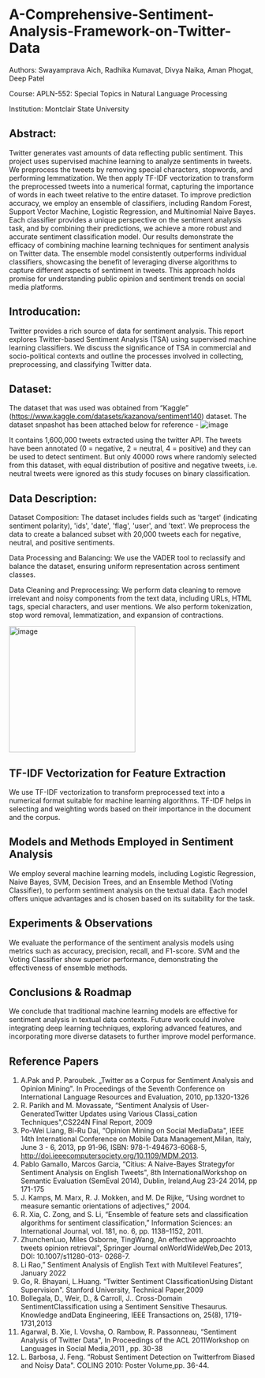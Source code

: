 # A-Comprehensive-Sentiment-Analysis-Framework-on-Twitter-Data

Authors: Swayamprava Aich, Radhika Kumavat, Divya Naika, Aman Phogat, Deep Patel

Course: APLN-552: Special Topics in Natural Language Processing

Institution: Montclair State University

## Abstract:

Twitter generates vast amounts of data reflecting public sentiment. This project uses supervised machine learning to analyze sentiments in tweets. We preprocess the tweets by removing special characters, stopwords, and performing lemmatization. We then apply TF-IDF vectorization to transform the preprocessed tweets into a numerical format, capturing the importance of words in each tweet relative to the entire dataset.
To improve prediction accuracy, we employ an ensemble of classifiers, including Random Forest, Support Vector Machine, Logistic Regression, and Multinomial Naive Bayes. Each classifier provides a unique perspective on the sentiment analysis task, and by combining their predictions, we achieve a more robust and accurate sentiment classification model.
Our results demonstrate the efficacy of combining machine learning techniques for sentiment analysis on Twitter data. The ensemble model consistently outperforms individual classifiers, showcasing the benefit of leveraging diverse algorithms to capture different aspects of sentiment in tweets. This approach holds promise for understanding public opinion and sentiment trends on social media platforms.

## Introducation:

Twitter provides a rich source of data for sentiment analysis. This report explores Twitter-based Sentiment Analysis (TSA) using supervised machine learning classifiers. We discuss the significance of TSA in commercial and socio-political contexts and outline the processes involved in collecting, preprocessing, and classifying Twitter data.

## Dataset:
The dataset that was used was obtained from “Kaggle” (https://www.kaggle.com/datasets/kazanova/sentiment140) dataset. The dataset snpashot has been attached below for reference -
![image](https://github.com/AichSwayamprava/A-Comprehensive-Sentiment-Analysis-Framework-on-Twitter-Data/assets/128501002/e7144ea9-4c76-4aa0-896d-3daf2c4468fa)

It contains 1,600,000 tweets extracted using the twitter API. The tweets have been annotated (0 = negative, 2 = neutral, 4 = positive) and they can be used to detect sentiment. But only 40000 rows where randomly selected from this dataset, with equal distribution of positive and negative tweets, i.e. neutral tweets were ignored as this study focuses on binary classification.

## Data Description:

Dataset Composition: The dataset includes fields such as 'target' (indicating sentiment polarity), 'ids', 'date', 'flag', 'user', and 'text'. We preprocess the data to create a balanced subset with 20,000 tweets each for negative, neutral, and positive sentiments.

Data Processing and Balancing: We use the VADER tool to reclassify and balance the dataset, ensuring uniform representation across sentiment classes.

Data Cleaning and Preprocessing: We perform data cleaning to remove irrelevant and noisy components from the text data, including URLs, HTML tags, special characters, and user mentions. We also perform tokenization, stop word removal, lemmatization, and expansion of contractions.

<img width="256" alt="image" src="https://github.com/AichSwayamprava/A-Comprehensive-Sentiment-Analysis-Framework-on-Twitter-Data/assets/128501002/d2b431b8-cc3d-4198-b52a-3f44af9eb2e8">


## TF-IDF Vectorization for Feature Extraction
We use TF-IDF vectorization to transform preprocessed text into a numerical format suitable for machine learning algorithms. TF-IDF helps in selecting and weighting words based on their importance in the document and the corpus.

## Models and Methods Employed in Sentiment Analysis
We employ several machine learning models, including Logistic Regression, Naive Bayes, SVM, Decision Trees, and an Ensemble Method (Voting Classifier), to perform sentiment analysis on the textual data. Each model offers unique advantages and is chosen based on its suitability for the task.

## Experiments & Observations
We evaluate the performance of the sentiment analysis models using metrics such as accuracy, precision, recall, and F1-score. SVM and the Voting Classifier show superior performance, demonstrating the effectiveness of ensemble methods.

## Conclusions & Roadmap
We conclude that traditional machine learning models are effective for sentiment analysis in textual data contexts. Future work could involve integrating deep learning techniques, exploring advanced features, and incorporating more diverse datasets to further improve model performance.

## Reference Papers

1.	A.Pak and P. Paroubek. „Twitter as a Corpus for Sentiment Analysis and Opinion Mining". In Proceedings of the Seventh Conference on International Language Resources and Evaluation, 2010, pp.1320-1326
2.	R. Parikh and M. Movassate, “Sentiment Analysis of User- GeneratedTwitter Updates using Various Classi_cation Techniques",CS224N Final Report, 2009
3.	Po-Wei Liang, Bi-Ru Dai, “Opinion Mining on Social MediaData", IEEE 14th International Conference on Mobile Data Management,Milan, Italy, June 3 - 6, 2013, pp 91-96, ISBN: 978-1-494673-6068-5, http://doi.ieeecomputersociety.org/10.1109/MDM.2013.
4.	Pablo Gamallo, Marcos Garcia, “Citius: A Naive-Bayes Strategyfor Sentiment Analysis on English Tweets", 8th InternationalWorkshop on Semantic Evaluation (SemEval 2014), Dublin, Ireland,Aug 23-24 2014, pp 171-175
5.	J. Kamps, M. Marx, R. J. Mokken, and M. De Rijke, “Using wordnet to measure semantic orientations of adjectives,” 2004.
6.	R. Xia, C. Zong, and S. Li, “Ensemble of feature sets and classification algorithms for sentiment classification,” Information Sciences: an International Journal, vol. 181, no. 6, pp. 1138–1152, 2011.
7.	ZhunchenLuo, Miles Osborne, TingWang, An effective approachto tweets opinion retrieval", Springer Journal onWorldWideWeb,Dec 2013, DOI: 10.1007/s11280-013- 0268-7.
8.	Li Rao,” Sentiment Analysis of English Text with Multilevel Features”, January  2022
9.	Go, R. Bhayani, L.Huang. “Twitter Sentiment ClassificationUsing Distant Supervision". Stanford University, Technical Paper,2009
10.	Bollegala, D., Weir, D., & Carroll, J.. Cross-Domain SentimentClassification using a Sentiment Sensitive Thesaurus. Knowledge andData Engineering, IEEE Transactions on, 25(8), 1719-1731,2013
11.	Agarwal, B. Xie, I. Vovsha, O. Rambow, R. Passonneau, “Sentiment Analysis of Twitter Data", In Proceedings of the ACL 2011Workshop on Languages in Social Media,2011 , pp. 30-38
12.	 L. Barbosa, J. Feng. “Robust Sentiment Detection on Twitterfrom Biased and Noisy Data". COLING 2010: Poster Volume,pp. 36-44.


